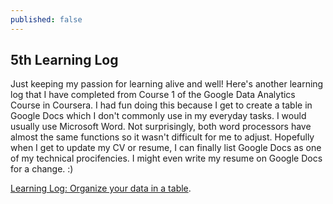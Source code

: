 ```yaml
---
published: false
---
```

## 5th Learning Log

Just keeping my passion for learning alive and well! Here's another learning log that I have completed from Course 1 of the Google Data Analytics Course in Coursera. I had fun doing this because I get to create a table in Google Docs which I don't commonly use in my everyday tasks. I would usually use Microsoft Word. Not surprisingly, both word processors have almost the same functions so it wasn't difficult for me to adjust. Hopefully when I get to update my CV or resume, I can finally list Google Docs as one of my technical procifencies. I might even write my resume on Google Docs for a change. :)

[Learning Log: Organize your data in a table](https://docs.google.com/document/d/19R6YV4tJYxqNVo04X7k5ldc7lDNkTpr_UtkxlygeKfA/edit?usp=sharing).
